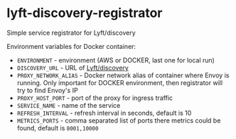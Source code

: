 # lyft-discovery-registrator
Simple service registrator for Lyft/discovery

Environment variables for Docker container:
* `ENVIRONMENT` - environment (AWS or DOCKER, last one for local run)
* `DISCOVERY_URL` - URL of [Lyft/discovery](https://github.com/lyft/discovery)
* `PROXY_NETWORK_ALIAS` - Docker network alias of container where Envoy is running. Only important for DOCKER environment, then registrator will try to find Envoy's IP
* `PROXY_HOST_PORT` - port of the proxy for ingress traffic
* `SERVICE_NAME` - name of the service
* `REFRESH_INTERVAL` - refresh interval in seconds, default is 10
* `METRICS_PORTS` - comma separated list of ports there metrics could be found, default is `8001,10000`